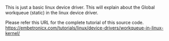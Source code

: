 This is just a basic linux device driver. This will explain about the Global workqueue (static) in the linux device driver.

Please refer this URL for the complete tutorial of this source code.
https://embetronicx.com/tutorials/linux/device-drivers/workqueue-in-linux-kernel/